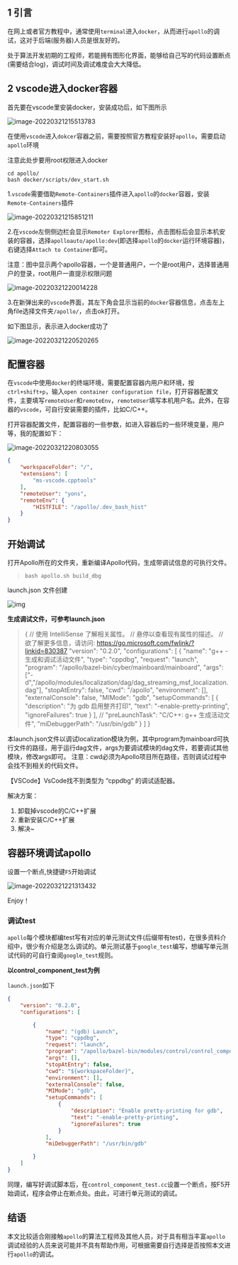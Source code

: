##  1 引言

在网上或者官方教程中，通常使用`terminal`进入`docker`，从而进行`apollo`的调试，这对于后端(服务器)人员是很友好的。

处于算法开发初期的工程师，若能拥有图形化界面，能够给自己写的代码设置断点(需要结合log)，调试时间及调试难度会大大降低。

## 2 vscode进入docker容器

首先要在vscode里安装docker，安装成功后，如下图所示

![image-20220321215513783](AutoDriving\note\picture\image-20220321215513783.png)

在使用`vscode`进入`dokcer`容器之前，需要按照官方教程安装好`apollo`，需要启动`apollo`环境

注意此处步要用root权限进入docker

```text
cd apollo/
bash docker/scripts/dev_start.sh
```

1.`vscode`需要借助`Remote-Containers`插件进入`apollo`的`docker`容器，安装`Remote-Containers`插件

![image-20220321215851211](AutoDriving\note\picture\image-20220321215851211.png)

2.在`vscode`左侧侧边栏会显示`Remoter Explorer`图标，点击图标后会显示本机安装的容器，选择`apolloauto/apollo:dev`(即选择`apollo`的`docker`运行环境容器)，右键选择`Attach to Container`即可。

注意：图中显示两个apollo容器，一个是普通用户，一个是root用户，选择普通用户的登录，root用户一直提示权限问题

![image-20220321220014228](AutoDriving\note\picture\image-20220321220014228.png)

3.在新弹出来的`vscode`界面，其左下角会显示当前的`docker`容器信息，点击左上角file选择文件夹`/apollo/`，点击ok打开。

如下图显示，表示进入docker成功了

![image-20220321220520265](AutoDriving\note\picture\image-20220321220520265.png)

## 配置容器

在`vscode`中使用`docker`的终端环境，需要配置容器内用户和环境，按`ctrl+shift+p`，输入`open container configuration file`，打开容器配置文件，主要填写`remoteUser`和`remoteEnv`，`remoteUser`填写本机用户名。此外，在容器的`vscode`，可自行安装需要的插件，比如C/C++。

打开容器配置文件，配置容器的一些参数，如进入容器后的一些环境变量，用户等，我的配置如下：

![image-20220321220803055](C:\Users\HW\AppData\Roaming\Typora\typora-user-images\image-20220321220803055.png)

```json
{
    "workspaceFolder": "/",
    "extensions": [
        "ms-vscode.cpptools"
    ],
    "remoteUser": "yons",
    "remoteEnv": {
        "HISTFILE": "/apollo/.dev_bash_hist"
    }
}
```

## 开始调试

打开Apollo所在的文件夹，重新编译Apollo代码，生成带调试信息的可执行文件。

> `bash apollo.sh build_dbg`

launch.json 文件创建

![img](https://img2020.cnblogs.com/blog/1108382/202012/1108382-20201208111151727-1330381940.png)

**生成调试文件，可参考launch.json**

> {
>     // 使用 IntelliSense 了解相关属性。 
>     // 悬停以查看现有属性的描述。
>     // 欲了解更多信息，请访问: https://go.microsoft.com/fwlink/?linkid=830387
>     "version": "0.2.0",
>     "configurations": [
>         {
>             "name": "g++ - 生成和调试活动文件",
>             "type": "cppdbg",
>             "request": "launch",
>             "program": "/apollo/bazel-bin/cyber/mainboard/mainboard",
>             "args": ["-d","/apollo/modules/localization/dag/dag_streaming_msf_localization.dag"],
>             "stopAtEntry": false,
>             "cwd": "/apollo",
>             "environment": [],
>             "externalConsole": false,
>             "MIMode": "gdb",
>             "setupCommands": [
>                 {
>                     "description": "为 gdb 启用整齐打印",
>                     "text": "-enable-pretty-printing",
>                     "ignoreFailures": true
>                 }
>             ],
>             // "preLaunchTask": "C/C++: g++ 生成活动文件",
>             "miDebuggerPath": "/usr/bin/gdb"
>         }
>     ]
> }

本launch.json文件以调试localization模块为例，其中program为mainboard可执行文件的路径，用于运行dag文件，args为要调试模块的dag文件，若要调试其他模块，修改args即可。
注意：cwd必须为Apollo项目所在路径，否则调试过程中会找不到相关的代码文件。

【VSCode】VsCode找不到类型为 “cppdbg“ 的调试适配器。

解决方案：

1. 卸载掉vscode的C/C++扩展
2. 重新安装C/C++扩展
3. 解决~

## 容器环境调试apollo

设置一个断点,快捷键`F5`开始调试

![image-20220321221313432](D:\自动驾驶\AutoDriving\note\picture\image-20220321221313432.png)

Enjoy！

### 调试test

`apollo`每个模块都编test写有对应的单元测试文件(后缀带有test)，在很多资料介绍中，很少有介绍是怎么调试的。单元测试基于`google_test`编写，想编写单元测试代码的可自行查阅`google_test`规则。

**以control_component_test为例**

`launch.json`如下

```json
{
    "version": "0.2.0",
    "configurations": [

        {
            "name": "(gdb) Launch",
            "type": "cppdbg",
            "request": "launch",
            "program": "/apollo/bazel-bin/modules/control/control_component_test",
            "args": [],
            "stopAtEntry": false,
            "cwd": "${workspaceFolder}",
            "environment": [],
            "externalConsole": false,
            "MIMode": "gdb",
            "setupCommands": [
                {
                    "description": "Enable pretty-printing for gdb",
                    "text": "-enable-pretty-printing",
                    "ignoreFailures": true
                }
            ],
            "miDebuggerPath": "/usr/bin/gdb"

        }
    ]
}
```

同理，编写好调试脚本后，在`control_component_test.cc`设置一个断点，按F5开始调试，程序会停止在断点处。由此，可进行单元测试的调试。



##  结语

本文比较适合刚接触`apollo`的算法工程师及其他人员，对于具有相当丰富`apollo`调试经验的人员来说可能并不具有帮助作用，可根据需要自行选择是否按照本文进行`apollo`的调试。

